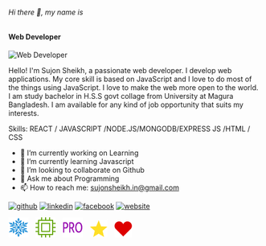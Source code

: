 ###### Hi there 👋, my name is <Sujon Sheikh>
#### Web Developer
![Web Developer](https://i.ibb.co/kgQV6Bd/Black-belt.jpg)

Hello! I'm Sujon Sheikh, a passionate web developer. I develop web applications. My core skill is based on JavaScript and I love to do most of the things using JavaScript. I love to make the web more open to the world. I am study bachelor in H.S.S govt collage from University at Magura Bangladesh. I am available for any kind of job opportunity that suits my interests.

Skills: REACT / JAVASCRIPT /NODE.JS/MONGODB/EXPRESS JS /HTML / CSS

- 🔭 I’m currently working on Learning 
- 🌱 I’m currently learning Javascript 
- 👯 I’m looking to collaborate on Github 
- 💬 Ask me about Programming 
- 📫 How to reach me: sujonsheikh.in@gmail.com 


[<img src='https://cdn.jsdelivr.net/npm/simple-icons@3.0.1/icons/github.svg' alt='github' height='40'>](https://github.com/https://github.com/sujonphero)  [<img src='https://cdn.jsdelivr.net/npm/simple-icons@3.0.1/icons/linkedin.svg' alt='linkedin' height='40'>](https://www.linkedin.com/in/https://www.linkedin.com/in/sujon-sheikh//)  [<img src='https://cdn.jsdelivr.net/npm/simple-icons@3.0.1/icons/facebook.svg' alt='facebook' height='40'>](https://www.facebook.com/https://www.facebook.com/)  [<img src='https://cdn.jsdelivr.net/npm/simple-icons@3.0.1/icons/icloud.svg' alt='website' height='40'>](sujon.in)  

<a href='https://archiveprogram.github.com/'><img src='https://raw.githubusercontent.com/acervenky/animated-github-badges/master/assets/acbadge.gif' width='40' height='40'></a> <a href='https://docs.github.com/en/developers'><img src='https://raw.githubusercontent.com/acervenky/animated-github-badges/master/assets/devbadge.gif' width='40' height='40'></a> <a href='https://github.com/pricing'><img src='https://raw.githubusercontent.com/acervenky/animated-github-badges/master/assets/pro.gif' width='40' height='40'></a> <a href='https://stars.github.com/'><img src='https://raw.githubusercontent.com/acervenky/animated-github-badges/master/assets/starbadge.gif' width='35' height='35'></a> <a href='https://docs.github.com/en/github/supporting-the-open-source-community-with-github-sponsors'><img src='https://raw.githubusercontent.com/acervenky/animated-github-badges/master/assets/sponsorbadge.gif' width='35' height='35'></a> 

